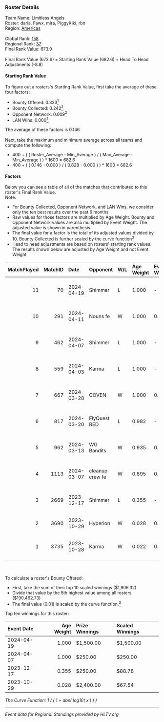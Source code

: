 ### Roster Details<br />
Team Name: Limitless Angels<br />
Roster: daria, Fawx, mira, PiggyKiki, rbn<br />
Region: [Americas]( ../standings_americas.md)<br />
<br />
Global Rank: [158](../standings_global.md)<br />
Regional Rank: [37]( ../standings_americas.md)<br />
Final Rank Value:  673.9<br />
<br />
Final Rank Value (673.9) = Starting Rank Value (682.6) + Head To Head Adjustments (-8.8)<br />

#### Starting Rank Value<br />
To figure out a rosters's Starting Rank Value, first take the average of these four factors:<br />
- Bounty Offered: 0.333[<sup>1</sup>](#table2)
- Bounty Collected: 0.242[<sup>2</sup>](#table1)
- Opponent Network: 0.009[<sup>2</sup>](#table1)
- LAN Wins: 0.000[<sup>2</sup>](#table1)

The average of these factors is 0.146<br />
<br />
Next, take the maximum and minimum average across all teams and compute the following:<br />
- 400 + ( ( Roster_Average - Min_Average ) / ( Max_Average - Min_Average ) ) * 1600 = 682.6
- 400 + ( ( 0.146 - 0.000 ) / ( 0.828 - 0.000 ) ) * 1600 = 682.6


#### Factors<br />
Below you can see a table of all of the matches that contributed to this roster's Final Rank Value.<br />
Note:<br />

- For Bounty Collected, Opponent Network, and LAN Wins, we consider only the ten best results over the past 6 months.
- Raw values for those factors are multiplied by Age Weight. Bounty and Opponent Network values are also multiplied by Event Weight. The adjusted value is shown in parenthesis.
- The final value for a factor is the total of its adjusted values divided by 10. Bounty Collected is further scaled by the curve function[<sup>3</sup>](#curveFunction)
- Head to head adjustments are based on rosters' starting rank values. The results shown below are adjusted by Age Weight and not Event Weight
<span id="table1"></span><br />


| MatchPlayed | MatchID | Date       | Opponent        | W/L | Age Weight | Event Weight | Bounty Collected | Opponent Network | LAN Wins  | H2H Adjustment | Participating Roster                 |
| -: | -: | :- | :- | :- | :- | :- | :- | :- | :- | -: | :- |
|          11 |      70 | 2024-04-19 | Shimmer         | L   | 1.000      | -            | -                | -                | -         |         -13.16 | daria, Fawx, mira, PiggyKiki, rbn    |
|          10 |     291 | 2024-04-11 | Nouns fe        | W   | 1.000      | 0.322        | 0.007 (0.002)    | 0.134 (0.043)    | 0 (0.000) |          15.55 | daria, Fawx, mira, PiggyKiki, rbn    |
|           9 |     462 | 2024-04-07 | Shimmer         | L   | 1.000      | -            | -                | -                | -         |         -13.42 | daria, Fawx, mira, PiggyKiki, rbn    |
|           8 |     559 | 2024-04-03 | Karma           | L   | 1.000      | -            | -                | -                | -         |         -15.68 | daria, Fawx, mira, PiggyKiki, rbn    |
|           7 |     667 | 2024-03-28 | COVEN           | W   | 1.000      | 0.322        | 0.005 (0.002)    | 0.000 (0.000)    | 0 (0.000) |           8.13 | daria, Fawx, mira, PiggyKiki, rbn    |
|           6 |     817 | 2024-03-20 | FlyQuest RED    | L   | 0.982      | -            | -                | -                | -         |         -10.87 | daria, Fawx, mira, PiggyKiki, rbn    |
|           5 |     962 | 2024-03-13 | WG Bandits      | W   | 0.935      | 0.322        | 0.006 (0.002)    | 0.081 (0.024)    | 0 (0.000) |          12.67 | daria, Fawx, mira, PiggyKiki, rbn    |
|           4 |    1113 | 2024-03-07 | cleanup crew fe | W   | 0.895      | 0.322        | 0.006 (0.002)    | 0.089 (0.026)    | 0 (0.000) |          12.49 | daria, Fawx, mira, PiggyKiki, rbn    |
|           3 |    2669 | 2023-12-17 | Shimmer         | L   | 0.355      | -            | -                | -                | -         |          -5.05 | chigen, empathy, Lx, phoebe, vanessa |
|           2 |    3690 | 2023-10-29 | Hyperion        | W   | 0.028      | 0.328        | 0.000 (0.000)    | 0.000 (0.000)    | 0 (0.000) |           0.23 | chigen, daria, Fawx, Kate, mira      |
|           1 |    3735 | 2023-10-28 | Karma           | W   | 0.022      | 0.328        | 0.009 (0.000)    | 0.229 (0.002)    | 0 (0.000) |           0.35 | Bungee, Ellie, EMUHLEET, olya, rain  |

<br />
<span id="table2"></span><br />
To calculate a roster's Bounty Offered:<br />

- First, take the sum of their top 10 scaled winnings ($1,906.32)
- Divide that value by the 5th highest value among all rosters ($190,462.73)
- The final value (0.01) is scaled by the curve function.[<sup>3</sup>](#curveFunction)

Top ten winnings for this roster:<br />

| Event Date | Age Weight | Prize Winnings | Scaled Winnings |
| :- | -: | :- | :- |
| 2024-04-19 |      1.000 | $1,500.00      | $1,500.00       |
| 2024-04-07 |      1.000 | $250.00        | $250.00         |
| 2023-12-17 |      0.355 | $250.00        | $88.78          |
| 2023-10-29 |      0.028 | $2,400.00      | $67.54          |


<span id="curveFunction"></span>_The Curve Function: 1 / ( 1 + abs( log10( x ) ) )_<br />

---
_Event data for Regional Standings provided by HLTV.org_<br />
